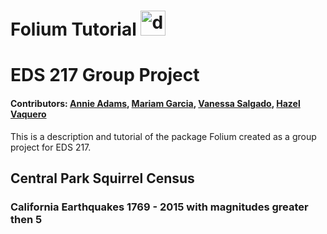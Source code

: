 # Folium Tutorial <img src="https://python-visualization.github.io/folium/latest/_images/folium_logo.png" alt="drawing" width="40"/>

# EDS 217 Group Project

#### Contributors: [Annie Adams](https://github.com/annieradams), [Mariam Garcia](https://github.com/mariamkg00), [Vanessa Salgado](https://github.com/Vanessa-Salgado), [Hazel Vaquero](https://github.com/hazelvaq) 

This is a description and tutorial of the package Folium created as a group project for EDS 217. 
## Central Park Squirrel Census



### California Earthquakes 1769 - 2015 with magnitudes greater then 5 



